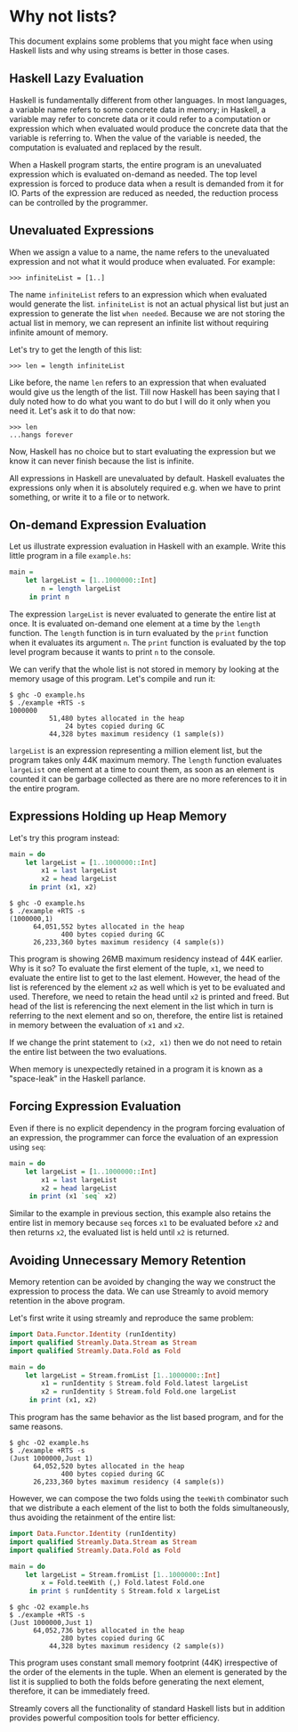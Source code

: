 <!--
(c) 2022, Composewell Technologies.
SPDX-License-Identifer: BSD-3-Clause
-->

# Why not lists?

This document explains some problems that you might face when using
Haskell lists and why using streams is better in those cases.

## Haskell Lazy Evaluation

Haskell is fundamentally different from other languages. In most
languages, a variable name refers to some concrete data in memory;  in
Haskell, a variable may refer to concrete data or it could refer to
a computation or expression which when evaluated would produce the
concrete data that the variable is referring to. When the value of the
variable is needed, the computation is evaluated and replaced by
the result.

When a Haskell program starts, the entire program is an unevaluated
expression which is evaluated on-demand as needed. The top level
expression is forced to produce data when a result is demanded from it
for IO.  Parts of the expression are reduced as needed, the reduction
process can be controlled by the programmer.

## Unevaluated Expressions

When we assign a value to a name, the name refers to the unevaluated
expression and not what it would produce when evaluated. For example:

```
>>> infiniteList = [1..]
```

The name `infiniteList` refers to an expression which when evaluated
would generate the list. `infiniteList` is not an actual physical list
but just an expression to generate the list `when needed`. Because we
are not storing the actual list in memory, we can represent an infinite
list without requiring infinite amount of memory.

Let's try to get the length of this list:

```
>>> len = length infiniteList
```

Like before, the name `len` refers to an expression that when evaluated
would give us the length of the list.  Till now Haskell has been saying
that I duly noted how to do what you want to do but I will do it only
when you need it. Let's ask it to do that now:

```
>>> len
...hangs forever
```

Now, Haskell has no choice but to start evaluating the expression but we
know it can never finish because the list is infinite.

All expressions in Haskell are unevaluated by default.  Haskell
evaluates the expressions only when it is absolutely required e.g. when
we have to print something, or write it to a file or to network.

## On-demand Expression Evaluation

Let us illustrate expression evaluation in Haskell with an example. Write
this little program in a file `example.hs`:

```haskell
main =
    let largeList = [1..1000000::Int]
        n = length largeList
     in print n
```

The expression `largeList` is never evaluated to generate the entire
list at once. It is evaluated on-demand one element at a time by the
`length` function. The `length` function is in turn evaluated by the
`print` function when it evaluates its argument `n`. The `print`
function is evaluated by the top level program because it wants to print
`n` to the console.

We can verify that the whole list is not stored in memory by looking at
the memory usage of this program. Let's compile and run it:

```
$ ghc -O example.hs
$ ./example +RTS -s
1000000
          51,480 bytes allocated in the heap
              24 bytes copied during GC
          44,328 bytes maximum residency (1 sample(s))
```

`largeList` is an expression representing a million element list, but
the program takes only 44K maximum memory.  The `length` function
evaluates `largeList` one element at a time to count them, as soon as
an element is counted it can be garbage collected as there are no more
references to it in the entire program.

## Expressions Holding up Heap Memory

Let's try this program instead:

```haskell
main = do
    let largeList = [1..1000000::Int]
        x1 = last largeList
        x2 = head largeList
     in print (x1, x2)
```

```
$ ghc -O example.hs
$ ./example +RTS -s
(1000000,1)
      64,051,552 bytes allocated in the heap
             400 bytes copied during GC
      26,233,360 bytes maximum residency (4 sample(s))
```

This program is showing 26MB maximum residency instead of 44K
earlier. Why is it so? To evaluate the first element of the tuple, `x1`,
we need to evaluate the entire list to get to the last element. However,
the head of the list is referenced by the element `x2` as well which
is yet to be evaluated and used. Therefore, we need to retain the head
until `x2` is printed and freed. But head of the list is referencing the
next element in the list which in turn is referring to the next element
and so on, therefore, the entire list is retained in memory between the
evaluation of `x1` and `x2`.

If we change the print statement to `(x2, x1)` then we do not need to
retain the entire list between the two evaluations.

When memory is unexpectedly retained in a program it is known as a
"space-leak" in the Haskell parlance.

## Forcing Expression Evaluation

Even if there is no explicit dependency in the program forcing
evaluation of an expression, the programmer can force the evaluation of
an expression using `seq`:

```haskell
main = do
    let largeList = [1..1000000::Int]
        x1 = last largeList
        x2 = head largeList
     in print (x1 `seq` x2)
```

Similar to the example in previous section, this example also retains
the entire list in memory because `seq` forces `x1` to be evaluated
before `x2` and then returns `x2`, the evaluated list is held until `x2` is
returned.

## Avoiding Unnecessary Memory Retention

Memory retention can be avoided by changing the way we construct the
expression to process the data. We can use Streamly to avoid memory
retention in the above program.

Let's first write it using streamly and reproduce the same problem:

```haskell
import Data.Functor.Identity (runIdentity)
import qualified Streamly.Data.Stream as Stream
import qualified Streamly.Data.Fold as Fold

main = do
    let largeList = Stream.fromList [1..1000000::Int]
        x1 = runIdentity $ Stream.fold Fold.latest largeList
        x2 = runIdentity $ Stream.fold Fold.one largeList
     in print (x1, x2)
```

This program has the same behavior as the list based program, and for
the same reasons.

```
$ ghc -O2 example.hs
$ ./example +RTS -s
(Just 1000000,Just 1)
      64,052,520 bytes allocated in the heap
             400 bytes copied during GC
      26,233,360 bytes maximum residency (4 sample(s))
```

However, we can compose the two folds using the `teeWith` combinator
such that we distribute a each element of the list to both the folds
simultaneously, thus avoiding the retainment of the entire list:

```haskell
import Data.Functor.Identity (runIdentity)
import qualified Streamly.Data.Stream as Stream
import qualified Streamly.Data.Fold as Fold

main = do
    let largeList = Stream.fromList [1..1000000::Int]
        x = Fold.teeWith (,) Fold.latest Fold.one
     in print $ runIdentity $ Stream.fold x largeList
```

```
$ ghc -O2 example.hs
$ ./example +RTS -s
(Just 1000000,Just 1)
      64,052,736 bytes allocated in the heap
             280 bytes copied during GC
          44,328 bytes maximum residency (2 sample(s))
```

This program uses constant small memory footprint (44K) irrespective of
the order of the elements in the tuple. When an element is generated by
the list it is supplied to both the folds before generating the next
element, therefore, it can be immediately freed.

Streamly covers all the functionality of standard Haskell lists but in addition
provides powerful composition tools for better efficiency.
